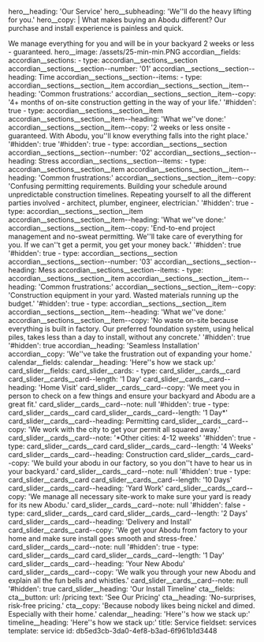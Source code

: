 hero__heading: 'Our Service'
hero__subheading: 'We''ll do the heavy lifting for you.'
hero__copy: |
  What makes buying an Abodu different?  Our purchase and install experience is painless and quick.
  
  We manage everything for you and will be in your backyard 2 weeks or less - guaranteed.
hero__image: /assets/25-min-min.PNG
accordian__fields:
  accordian__sections:
    -
      type: accordian__sections__section
      accordian__sections__section--number: '01'
      accordian__sections__section--heading: Time
      accordian__sections__section--items:
        -
          type: accordian__sections__section__item
          accordian__sections__section__item--heading: 'Common frustrations:'
          accordian__sections__section__item--copy: '4+ months of on-site construction getting in the way of your life.'
          '#hidden': true
        -
          type: accordian__sections__section__item
          accordian__sections__section__item--heading: 'What we''ve done:'
          accordian__sections__section__item--copy: '2 weeks or less onsite - guaranteed. With Abodu, you''ll know everything falls into the right place.'
          '#hidden': true
      '#hidden': true
    -
      type: accordian__sections__section
      accordian__sections__section--number: '02'
      accordian__sections__section--heading: Stress
      accordian__sections__section--items:
        -
          type: accordian__sections__section__item
          accordian__sections__section__item--heading: 'Common frustrations:'
          accordian__sections__section__item--copy: 'Confusing permitting requirements. Building your schedule around unpredictable construction timelines. Repeating yourself to all the different parties involved - architect, plumber, engineer, electrician.'
          '#hidden': true
        -
          type: accordian__sections__section__item
          accordian__sections__section__item--heading: 'What we''ve done:'
          accordian__sections__section__item--copy: 'End-to-end project management and no-sweat permitting. We''ll take care of everything for you. If we can''t get a permit, you get your money back.'
          '#hidden': true
      '#hidden': true
    -
      type: accordian__sections__section
      accordian__sections__section--number: '03'
      accordian__sections__section--heading: Mess
      accordian__sections__section--items:
        -
          type: accordian__sections__section__item
          accordian__sections__section__item--heading: 'Common frustrations:'
          accordian__sections__section__item--copy: 'Construction equipment in your yard. Wasted materials running up the budget.'
          '#hidden': true
        -
          type: accordian__sections__section__item
          accordian__sections__section__item--heading: 'What we''ve done:'
          accordian__sections__section__item--copy: 'No waste on-site because everything is built in factory. Our preferred foundation system, using helical piles, takes less than a day to install, without any concrete.'
          '#hidden': true
      '#hidden': true
  accordian__heading: 'Seamless Installation'
  accordian__copy: 'We''ve take the frustration out of expanding your home.'
calendar__fields:
  calendar__heading: 'Here''s how we stack up:'
card_slider__fields:
  card_slider__cards:
    -
      type: card_slider__cards__card
      card_slider__cards__card--length: '1 Day'
      card_slider__cards__card--heading: 'Home Visit'
      card_slider__cards__card--copy: 'We meet you in person to check on a few things and ensure your backyard and Abodu are a great fit.'
      card_slider__cards__card--note: null
      '#hidden': true
    -
      type: card_slider__cards__card
      card_slider__cards__card--length: '1 Day*'
      card_slider__cards__card--heading: Permitting
      card_slider__cards__card--copy: 'We work with the city to get your permit all squared away.'
      card_slider__cards__card--note: '*Other cities: 4-12 weeks'
      '#hidden': true
    -
      type: card_slider__cards__card
      card_slider__cards__card--length: '4 Weeks'
      card_slider__cards__card--heading: Construction
      card_slider__cards__card--copy: 'We build your abodu in our factory, so you don''t have to hear us in your backyard.'
      card_slider__cards__card--note: null
      '#hidden': true
    -
      type: card_slider__cards__card
      card_slider__cards__card--length: '10 Days'
      card_slider__cards__card--heading: 'Yard Work'
      card_slider__cards__card--copy: 'We manage all necessary site-work to make sure your yard is ready for its new Abodu.'
      card_slider__cards__card--note: null
      '#hidden': false
    -
      type: card_slider__cards__card
      card_slider__cards__card--length: '2 Days'
      card_slider__cards__card--heading: 'Delivery and Install'
      card_slider__cards__card--copy: 'We get your Abodu from factory to your home and make sure install goes smooth and stress-free.'
      card_slider__cards__card--note: null
      '#hidden': true
    -
      type: card_slider__cards__card
      card_slider__cards__card--length: '1 Day'
      card_slider__cards__card--heading: 'Your New Abodu'
      card_slider__cards__card--copy: 'We walk you through your new Abodu and explain all the fun bells and whistles.'
      card_slider__cards__card--note: null
      '#hidden': true
  card_slider__heading: 'Our Install Timeline'
cta__fields:
  cta__button:
    url: /pricing
    text: 'See Our Pricing'
  cta__heading: 'No-surprises, risk-free pricing.'
  cta__copy: 'Because nobody likes being nickel and dimed. Especially with their home.'
calendar__heading: 'Here''s how we stack up:'
timeline__heading: 'Here''s how we stack up:'
title: Service
fieldset: services
template: service
id: db5ed3cb-3da0-4ef8-b3ad-6f961b1d3448
